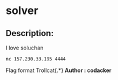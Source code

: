 
# solver
## Description:
I love soluchan

```
nc 157.230.33.195 4444
````
Flag format Trollcat{.*}
**Author : codacker**

